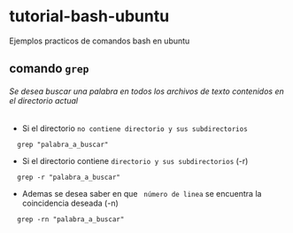 # tutorial-bash-ubuntu
Ejemplos practicos de comandos bash en ubuntu



## comando `grep`

###### Se desea buscar una palabra en todos los archivos de texto contenidos en el directorio actual

-  Si el directorio `no contiene directorio y sus subdirectorios`
``` 
  grep "palabra_a_buscar"
```
-  Si el directorio contiene `directorio y sus subdirectorios` (-r)

``` 
  grep -r "palabra_a_buscar"
```

-  Ademas se desea saber en que ` número de linea` se encuentra la coincidencia deseada (-n)

``` 
  grep -rn "palabra_a_buscar"
```

